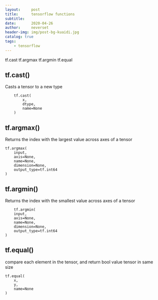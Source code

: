 ```yaml
---
layout:     post
title:      tensorflow functions
subtitle:   
date:       2020-04-26
author:     neverset
header-img: img/post-bg-kuaidi.jpg
catalog: true
tags:
    - tensorflow
---
```


tf.cast
tf.argmax
tf.argmin
tf.equal

## tf.cast()
Casts a tensor to a new type 

        tf.cast(
            x,
            dtype,
            name=None
        )

## tf.argmax()
Returns the index with the largest value across axes of a tensor

    tf.argmax(
        input,
        axis=None,
        name=None,
        dimension=None,
        output_type=tf.int64
    )

## tf.argmin()
Returns the index with the smallest value across axes of a tensor

        tf.argmin(
        input,
        axis=None,
        name=None,
        dimension=None,
        output_type=tf.int64
    )

## tf.equal()
compare each element in the tensor, and return bool value tensor in same size

    tf.equal(
        x,
        y,
        name=None
    )